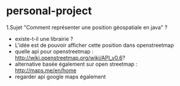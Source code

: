 # personal-project


1.Sujet "Comment représenter une position géospatiale en java" ?
- existe-t-il une librairie ?
- L'idée est de pouvoir afficher cette position dans openstreetmap
- quelle api pour openstreetmap : http://wiki.openstreetmap.org/wiki/API_v0.6?
- alternative basée également sur open streetmap : http://maps.me/en/home
- regarder api google maps également
